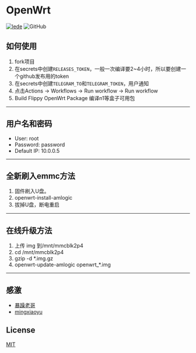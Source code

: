 # OpenWrt

[![lede](https://img.shields.io/badge/github-lede-blue.svg?style=flat&logo=github)](https://github.com/coolsnowwolf/lede)
![GitHub](https://img.shields.io/github/license/ZenQy/Openwrt)

## 如何使用

1. fork项目
2. 在secrets中创建`RELEASES_TOKEN`，一般一次编译要2~4小时，所以要创建一个github发布用的token
3. 在secrets中创建`TELEGRAM_TO`和`TELEGRAM_TOKEN`，用户通知
4. 点击Actions -> Workflows -> Run workflow -> Run workflow 
5. Build Flippy OpenWrt Package 编译n1等盒子可用包

------

## 用户名和密码

 * User: root
 * Password: password
 * Default IP: 10.0.0.5

------

## 全新刷入emmc方法

  1. 固件刷入U盘。
  2. openwrt-install-amlogic
  3. 拔掉U盘，断电重启

------

## 在线升级方法

  1. 上传 img 到/mnt/mmcblk2p4
  2. cd /mnt/mmcblk2p4
  3. gzip -d  *.img.gz
  4. openwrt-update-amlogic openwrt_*.img

------

## 感激 

 - [暴躁老哥](https://github.com/breakings/OpenWrt)
 - [mingxiaoyu](https://github.com/mingxiaoyu/N1Openwrt)

## License

[MIT](https://github.com/ZenQy/Openwrt/blob/main/LICENSE)